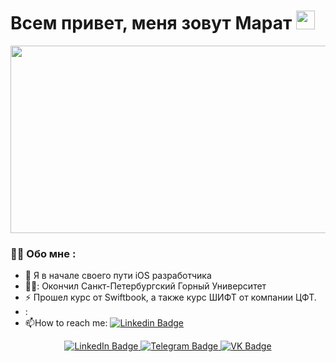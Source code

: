 <h1>
  Всем привет, меня зовут Марат
  <img src="https://media.giphy.com/media/hvRJCLFzcasrR4ia7z/giphy.gif" width="30px"/>
</h1>

<div align="center">
  <img src="https://media.giphy.com/media/dWesBcTLavkZuG35MI/giphy.gif" width="600" height="300"/>
</div>

### :man_technologist: Обо мне :
- :telescope: Я в начале своего пути iOS разработчика
- 👨‍🎓: Окончил Санкт-Петербургский Горный Университет
- :zap: Прошел курс от Swiftbook, а также курс ШИФТ от компании ЦФТ.
- :
- :mailbox:How to reach me: [![Linkedin Badge](https://img.shields.io/badge/-kakbar-blue?style=flat&logo=Linkedin&logoColor=white)](your-linkedin-url)

<div id="badges" align="center">
  <a href="">
    <img src="https://img.shields.io/badge/LinkedIn-blue?style=for-the-badge&logo=linkedin&logoColor=white" alt="LinkedIn Badge"/>
  </a>
  <a href="https://t.me/Marat_iOS">
    <img src="https://img.shields.io/badge/Telegram-blue?style=for-the-badge&logo=telegram&logoColor=white" alt="Telegram Badge"/>
  </a>
  <a href="https://vk.com/id67592488">
    <img src="https://img.shields.io/badge/Вконтакте-blue?style=for-the-badge&logo=vk&logoColor=white" alt="VK Badge"/>
  </a>
</div>

<div id="badges" align="center">
  <img src="https://komarev.com/ghpvc/?username=MaratHF&style=flat-square&color=blue" alt=""/>
</div>




